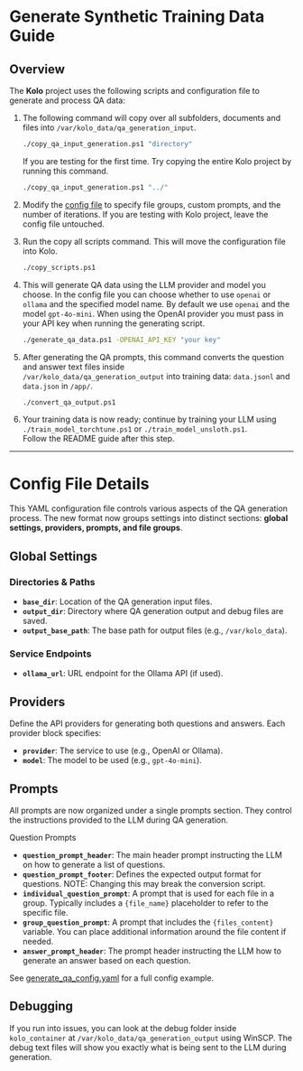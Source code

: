 # Generate Synthetic Training Data Guide

## Overview

The **Kolo** project uses the following scripts and configuration file to generate and process QA data:

1. The following command will copy over all subfolders, documents and files into `/var/kolo_data/qa_generation_input`.

   ```bash
   ./copy_qa_input_generation.ps1 "directory"
   ```

   If you are testing for the first time. Try copying the entire Kolo project by running this command.

   ```bash
   ./copy_qa_input_generation.ps1 "../"
   ```

1. Modify the [config file](https://github.com/MaxHastings/Kolo/blob/main/scripts/generate_qa_config.yaml) to specify file groups, custom prompts, and the number of iterations. If you are testing with Kolo project, leave the config file untouched.

1. Run the copy all scripts command. This will move the configuration file into Kolo.

   ```bash
   ./copy_scripts.ps1
   ```

1. This will generate QA data using the LLM provider and model you choose. In the config file you can choose whether to use `openai` or `ollama` and the specified model name. By default we use `openai` and the model `gpt-4o-mini`. When using the OpenAI provider you must pass in your API key when running the generating script.

   ```bash
   ./generate_qa_data.ps1 -OPENAI_API_KEY "your key"
   ```

1. After generating the QA prompts, this command converts the question and answer text files inside  
   `/var/kolo_data/qa_generation_output` into training data: `data.jsonl` and `data.json` in `/app/`.

   ```bash
   ./convert_qa_output.ps1
   ```

1. Your training data is now ready; continue by training your LLM using `./train_model_torchtune.ps1` or `./train_model_unsloth.ps1`.  
   Follow the README guide after this step.

---

# Config File Details

This YAML configuration file controls various aspects of the QA generation process. The new format now groups settings into distinct sections: **global settings, providers, prompts, and file groups**.

## Global Settings

### Directories & Paths

- **`base_dir`**: Location of the QA generation input files.  
- **`output_dir`**: Directory where QA generation output and debug files are saved.  
- **`output_base_path`**: The base path for output files (e.g., `/var/kolo_data`).  

### Service Endpoints

- **`ollama_url`**: URL endpoint for the Ollama API (if used).  

## Providers

Define the API providers for generating both questions and answers. Each provider block specifies:

- **`provider`**: The service to use (e.g., OpenAI or Ollama).  
- **`model`**: The model to be used (e.g., `gpt-4o-mini`).  

## Prompts
All prompts are now organized under a single prompts section. They control the instructions provided to the LLM during QA generation.

Question Prompts
- **`question_prompt_header`**: The main header prompt instructing the LLM on how to generate a list of questions.
- **`question_prompt_footer`**: Defines the expected output format for questions.
NOTE: Changing this may break the conversion script.
- **`individual_question_prompt`**: A prompt that is used for each file in a group. Typically includes a `{file_name}` placeholder to refer to the specific file.
- **`group_question_prompt`**: A prompt that includes the `{files_content}` variable. You can place additional information around the file content if needed.
- **`answer_prompt_header`**: The prompt header instructing the LLM how to generate an answer based on each question.

See [generate_qa_config.yaml](https://github.com/MaxHastings/Kolo/blob/main/scripts/generate_qa_config.yaml) for a full config example.

## Debugging

If you run into issues, you can look at the debug folder inside `kolo_container` at `/var/kolo_data/qa_generation_output` using WinSCP. The debug text files will show you exactly what is being sent to the LLM during generation.
